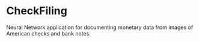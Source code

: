 # CheckFiling
Neural Network application for documenting monetary data from images of American checks and bank notes.
